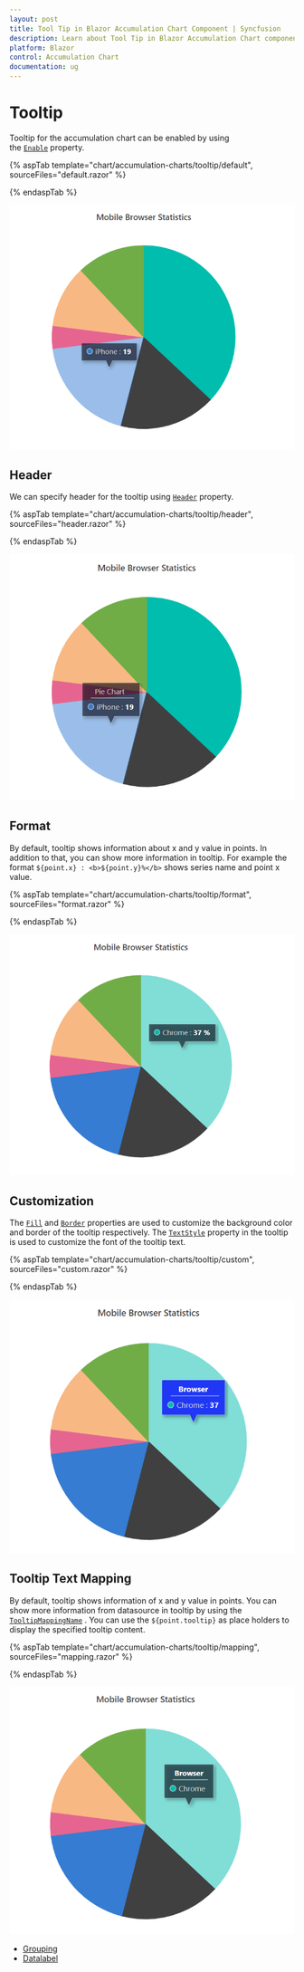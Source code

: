 ```yaml
---
layout: post
title: Tool Tip in Blazor Accumulation Chart Component | Syncfusion 
description: Learn about Tool Tip in Blazor Accumulation Chart component of Syncfusion, and more details.
platform: Blazor
control: Accumulation Chart
documentation: ug
---
```


# Tooltip

Tooltip for the accumulation chart can be enabled by using the [`Enable`](https://help.syncfusion.com/cr/blazor/Syncfusion.Blazor.Charts.AccumulationChartTooltipSettings.html#Syncfusion_Blazor_Charts_AccumulationChartTooltipSettings_Enable) property.

{% aspTab template="chart/accumulation-charts/tooltip/default", sourceFiles="default.razor" %}

{% endaspTab %}

![Tooltip](images/tool-tip/default-razor.png)

## Header

We can specify header for the tooltip using [`Header`](https://help.syncfusion.com/cr/blazor/Syncfusion.Blazor.Charts.AccumulationChartTooltipSettings.html#Syncfusion_Blazor_Charts_AccumulationChartTooltipSettings_Header) property.

{% aspTab template="chart/accumulation-charts/tooltip/header", sourceFiles="header.razor" %}

{% endaspTab %}

![Header](images/tool-tip/header-razor.png)

## Format

By default, tooltip shows information about x and y value in points. In addition to that, you can show more
information in tooltip. For example the format `${point.x} : <b>${point.y}%</b>` shows series name and point x value.

{% aspTab template="chart/accumulation-charts/tooltip/format", sourceFiles="format.razor" %}

{% endaspTab %}

![Format](images/tool-tip/format-razor.png)

## Customization

The [`Fill`](https://help.syncfusion.com/cr/blazor/Syncfusion.Blazor.Charts.AccumulationChartTooltipSettings.html#Syncfusion_Blazor_Charts_AccumulationChartTooltipSettings_Fill) and
[`Border`](https://help.syncfusion.com/cr/blazor/Syncfusion.Blazor.Charts.AccumulationChartTooltipSettings.html#Syncfusion_Blazor_Charts_AccumulationChartTooltipSettings_Border)
properties are used to customize the background color and border of the tooltip respectively.
The [`TextStyle`](https://help.syncfusion.com/cr/blazor/Syncfusion.Blazor.Charts.AccumulationChartTooltipSettings.html#Syncfusion_Blazor_Charts_AccumulationChartTooltipSettings_TextStyle)
property in the tooltip is used to customize the font of the tooltip text.

{% aspTab template="chart/accumulation-charts/tooltip/custom", sourceFiles="custom.razor" %}

{% endaspTab %}

![Customization](images/tool-tip/custom-razor.png)

## Tooltip Text Mapping

By default, tooltip shows information of x and y value in points. You can show more information from datasource in tooltip by using the [`TooltipMappingName`](https://help.syncfusion.com/cr/blazor/Syncfusion.Blazor.Charts.AccumulationChartSeries.html#Syncfusion_Blazor_Charts_AccumulationChartSeries_TooltipMappingName) . You can use the `${point.tooltip}` as place holders to display the specified tooltip content.

{% aspTab template="chart/accumulation-charts/tooltip/mapping", sourceFiles="mapping.razor" %}

{% endaspTab %}

![mapping](images/tool-tip/mapping-razor.png)

* [Grouping](./grouping/)
* [Datalabel](./data-label/)